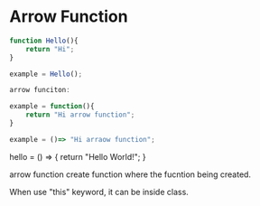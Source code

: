 # Arrow Function

```javascript
function Hello(){
    return "Hi";
}

example = Hello();

arrow funciton:

example = function(){
    return "Hi arrow function";
}

example = ()=> "Hi arraow function";
```

hello = () => { return "Hello World!"; }

arrow function create function where the fucntion being created.

When use "this" keyword, it can be inside class.
